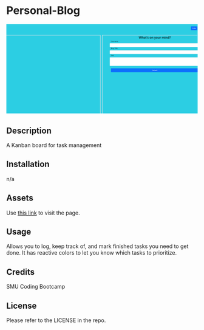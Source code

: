 # Personal-Blog


![image](/assets/images/site-screenshot.png)

## Description

A Kanban board for task management

## Installation
n/a

## Assets
Use [this link](https://treytaylersmith.github.io/Task-Board/) to visit the page.

## Usage

Allows you to log, keep track of, and mark finished tasks you need to get done. It has reactive colors to let you know which tasks to prioritize. 

## Credits
SMU Coding Bootcamp

## License

Please refer to the LICENSE in the repo.